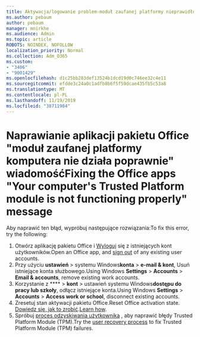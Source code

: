 ```yaml
---
title: Aktywacja/logowanie problem-moduł zaufanej platformy nieprawidłowo funkcjonował
ms.author: pebaum
author: pebaum
manager: mnirkhe
ms.audience: Admin
ms.topic: article
ROBOTS: NOINDEX, NOFOLLOW
localization_priority: Normal
ms.collection: Adm_O365
ms.custom:
- "3406"
- "9001429"
ms.openlocfilehash: d1c25bb283def13524b1dcd19d0c746ee32c4e11
ms.sourcegitcommit: efdde3c24a0c1adfb8b6f5f59dcae435fb5c53a8
ms.translationtype: MT
ms.contentlocale: pl-PL
ms.lasthandoff: 11/19/2019
ms.locfileid: "38711984"
---
```

# <a name="fixing-the-office-apps-your-computers-trusted-platform-module-is-not-functioning-properly-message"></a><span data-ttu-id="b600a-102">Naprawianie aplikacji pakietu Office "moduł zaufanej platformy komputera nie działa poprawnie" wiadomość</span><span class="sxs-lookup"><span data-stu-id="b600a-102">Fixing the Office apps "Your computer's Trusted Platform module is not functioning properly" message</span></span>

<span data-ttu-id="b600a-103">Aby naprawić ten błąd, wypróbuj następujące rozwiązania:</span><span class="sxs-lookup"><span data-stu-id="b600a-103">To fix this error, try the following:</span></span>

1. <span data-ttu-id="b600a-104">Otwórz aplikację pakietu Office i [Wyloguj](https://support.office.com/article/5a20dc11-47e9-4b6f-945d-478cb6d92071) się z istniejących kont użytkowników.</span><span class="sxs-lookup"><span data-stu-id="b600a-104">Open an Office app, and [sign out](https://support.office.com/article/5a20dc11-47e9-4b6f-945d-478cb6d92071) of any existing user accounts.</span></span>   
2. <span data-ttu-id="b600a-105">Przy użyciu **ustawień** > systemu Windows**konta** > **e-mail & kont**, Usuń istniejące konta służbowego.</span><span class="sxs-lookup"><span data-stu-id="b600a-105">Using Windows **Settings** > **Accounts** > **Email & accounts**, remove existing work accounts.</span></span> 
3. <span data-ttu-id="b600a-106">Korzystanie z \*\*\*\* > **kont** > ustawień systemu Windows**dostępu do pracy lub szkoły**, odłącz istniejące konta.</span><span class="sxs-lookup"><span data-stu-id="b600a-106">Using Windows **Settings** > **Accounts** > **Access work or school**, disconnect existing accounts.</span></span> 
4. <span data-ttu-id="b600a-107">Zresetuj stan aktywacji pakietu Office.</span><span class="sxs-lookup"><span data-stu-id="b600a-107">Reset Office activation state.</span></span> <span data-ttu-id="b600a-108">[Dowiedz się, jak to zrobić](https://docs.microsoft.com/office365/troubleshoot/activation/reset-office-365-proplus-activation-state
).</span><span class="sxs-lookup"><span data-stu-id="b600a-108">[Learn how](https://docs.microsoft.com/office365/troubleshoot/activation/reset-office-365-proplus-activation-state
).</span></span>
5. <span data-ttu-id="b600a-109">Spróbuj [proces odzyskiwania użytkownika](https://docs.microsoft.com/office365/troubleshoot/administration/connection-issue-when-sign-in-office-2016#symptom-2) , aby naprawić błędy Trusted Platform Module (TPM).</span><span class="sxs-lookup"><span data-stu-id="b600a-109">Try the [user recovery process](https://docs.microsoft.com/office365/troubleshoot/administration/connection-issue-when-sign-in-office-2016#symptom-2) to fix Trusted Platform Module (TPM) failures.</span></span>